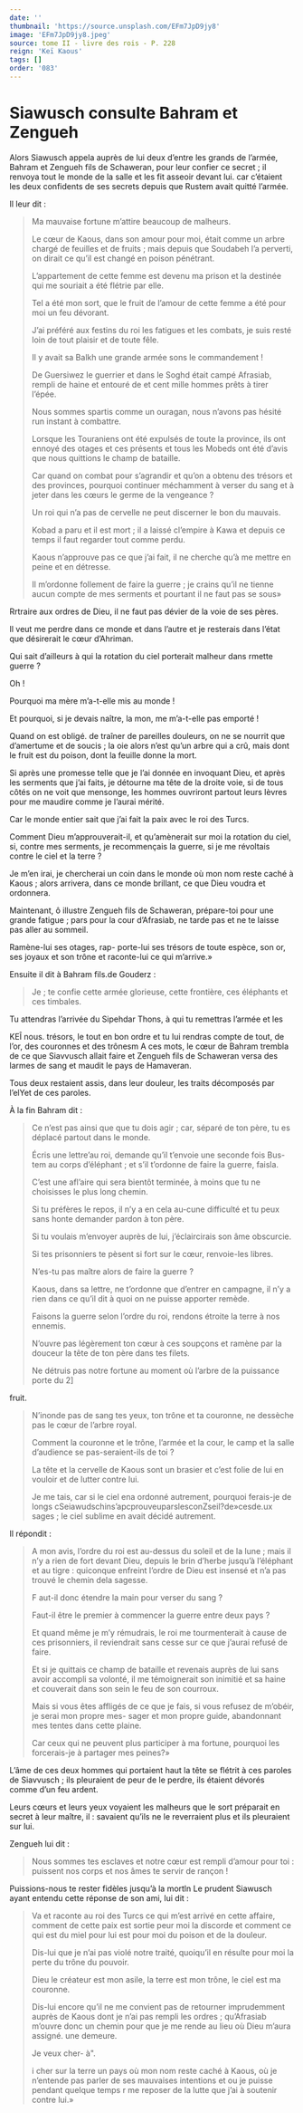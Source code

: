 ```yaml
---
date: ''
thumbnail: 'https://source.unsplash.com/EFm7JpD9jy8'
image: 'EFm7JpD9jy8.jpeg'
source: tome II - livre des rois - P. 228
reign: 'Keï Kaous'
tags: []
order: '083'
---
```


# Siawusch consulte Bahram et Zengueh

Alors Siawusch appela auprès de lui deux d’entre les grands de l’armée, Bahram et Zengueh fils de Schaweran, pour leur confier ce secret ; il renvoya tout le monde de la salle et les fit asseoir devant lui. car c’étaient les deux confidents de ses secrets depuis que Rustem avait quitté l’armée.

Il leur dit :

> Ma mauvaise fortune m’attire beaucoup de malheurs.
>
> Le cœur de Kaous, dans son amour pour moi, était comme un arbre chargé de feuilles et de fruits ; mais depuis que Soudabeh l’a perverti, on dirait ce qu’il est changé en poison pénétrant.
>
> L’appartement de cette femme est devenu ma prison et la destinée qui me souriait a été flétrie par elle.
>
> Tel a été mon sort, que le fruit de l’amour de cette femme a été pour moi un feu dévorant.
>
> J’ai préféré aux festins du roi les fatigues et les combats, je suis resté loin de tout plaisir et de toute fêle.
>
> Il y avait sa Balkh une grande armée sons le commandement !
>
> De Guersiwez le guerrier et dans le Soghd était campé Afrasiab, rempli de haine et entouré de et cent mille hommes prêts à tirer l’épée.
>
> Nous sommes spartis comme un ouragan, nous n’avons pas hésité run instant à combattre.
>
> Lorsque les Touraniens ont été expulsés de toute la province, ils ont ennoyé des otages et ces présents et tous les Mobeds ont été d’avis que nous quittions le champ de bataille.
>
> Car quand on combat pour s’agrandir et qu’on a obtenu des trésors et des provinces, pourquoi continuer méchamment à verser du sang et à jeter dans les cœurs le germe de la vengeance ?
>
> Un roi qui n’a pas de cervelle ne peut discerner le bon du mauvais.
>
> Kobad a paru et il est mort ; il a laissé cl’empire à Kawa et depuis ce temps il faut regarder tout comme perdu.
>
> Kaous n’approuve pas ce que j’ai fait, il ne cherche qu’à me mettre en peine et en détresse.
>
> Il m’ordonne follement de faire la guerre ; je crains qu’il ne tienne aucun compte de mes serments et pourtant il ne faut pas se sous»

Rrtraire aux ordres de Dieu, il ne faut pas dévier de la voie de ses pères.

Il veut me perdre dans ce monde et dans l’autre et je resterais dans l’état que désirerait le cœur d’Ahriman.

Qui sait d’ailleurs à qui la rotation du ciel porterait malheur dans rmette guerre ?

Oh !

Pourquoi ma mère m’a-t-elle mis au monde !

Et pourquoi, si je devais naître, la mon, me m’a-t-elle pas emporté !

Quand on est obligé. de 
 traîner de pareilles douleurs, on ne se nourrit que d’amertume et de soucis ; la oie alors n’est qu’un arbre qui a crû, mais dont le fruit est du poison, dont la feuille donne la mort.

Si après une promesse telle que je l’ai donnée en invoquant Dieu, et après les serments que j’ai faits, je détourne ma tête de la droite voie, si de tous côtés on ne voit que mensonge, les hommes ouvriront partout leurs lèvres pour me maudire comme je l’aurai mérité.

Car le monde entier sait que j’ai fait la paix avec le roi des Turcs.

Comment Dieu m’approuverait-il, et qu’amènerait sur moi la rotation du ciel, si, contre mes serments, je recommençais la guerre, si je me révoltais contre le ciel et la terre ?

Je m’en irai, je chercherai un coin dans le monde où mon nom reste caché à Kaous ; alors arrivera, dans ce monde brillant, ce que Dieu voudra et ordonnera.

Maintenant, ô illustre Zengueh fils de Schaweran, prépare-toi pour une grande fatigue ; pars pour la cour d’Afrasiab, ne tarde pas et ne te laisse pas aller au sommeil.

Ramène-lui ses otages, rap-
porte-lui ses trésors de toute espèce, son or, ses joyaux et son trône et raconte-lui ce qui m’arrive.»

Ensuite il dit à Bahram fils.de Gouderz :

> Je ; te confie cette armée glorieuse, cette frontière, ces éléphants et ces timbales.

Tu attendras l’arrivée du Sipehdar Thons, à qui tu remettras l’armée et les

KEÎ nous. trésors, le tout en bon ordre et tu lui rendras compte de tout, de l’or, des couronnes et des trônesm A ces mots, le cœur de Bahram trembla de ce que Siavvusch allait faire et Zengueh fils de Schaweran versa des larmes de sang et maudit le pays de Hamaveran.

Tous deux restaient assis, dans leur douleur, les traits décomposés par l’elYet de ces paroles.

À la fin Bahram dit :

> Ce n’est pas ainsi que que tu dois agir ; car, séparé de ton père, tu es déplacé partout dans le monde.
>
> Écris une lettre’au roi, demande qu’il t’envoie une seconde fois Bus- tem au corps d’éléphant ; et s’il t’ordonne de faire la guerre, faisla.
>
> C’est une afl’aire qui sera bientôt terminée, à moins que tu ne choisisses le plus long chemin.
>
> Si tu préfères le repos, il n’y a en cela au-cune difficulté et tu peux sans honte demander pardon à ton père.
>
> Si tu voulais m’envoyer auprès de lui, j’éclaircirais son âme obscurcie.
>
> Si tes prisonniers te pèsent si fort sur le cœur, renvoie-les libres.
>
> N’es-tu pas maître alors de faire la guerre ?
>
> Kaous, dans sa lettre, ne t’ordonne que d’entrer en campagne, il n’y a rien dans ce qu’il dit à quoi on ne puisse apporter remède.
>
> Faisons la guerre selon l’ordre du roi, rendons étroite la terre à nos ennemis.
>
> N’ouvre pas légèrement ton cœur à ces soupçons et ramène par la douceur la tête de ton père dans tes filets.
>
> Ne détruis pas notre fortune au moment où l’arbre de la puissance porte du
2]
>
> 
fruit.
>
> N’inonde pas de sang tes yeux, ton trône et ta couronne, ne dessèche pas le cœur de l’arbre royal.
>
> Comment la couronne et le trône, l’armée et la cour, le camp et la salle d’audience se pas-seraient-ils de toi ?
>
> La tête et la cervelle de Kaous sont un brasier et c’est folie de lui en vouloir et de lutter contre lui.
>
> Je me tais, car si le ciel ena ordonné autrement, pourquoi ferais-je de longs cSeiawudschins’apcprouveuparslesconZseil?de»cesde.ux sages ; le ciel sublime en avait décidé autrement.

Il répondit :

> A mon avis, l’ordre du roi est au-dessus du soleil et de la lune ; mais il n’y a rien de fort devant Dieu, depuis le brin d’herbe jusqu’à l’éléphant et au tigre : quiconque enfreint l’ordre de Dieu est insensé et n’a pas trouvé le chemin dela sagesse.
>
> F aut-il donc étendre la main pour verser du sang ?
>
> Faut-il être le premier à commencer la guerre entre deux pays ?
>
> Et quand même je m’y rémudrais, le roi me tourmenterait à cause de ces prisonniers, il reviendrait sans cesse sur ce que j’aurai refusé de faire.
>
> Et si je quittais ce champ de bataille et revenais auprès de lui sans avoir accompli sa volonté, il me témoignerait son inimitié et sa haine et couverait dans son sein le feu de son courroux.
>
> Mais si vous êtes affligés de ce que je fais, si vous refusez de m’obéir, je serai mon propre mes- sager et mon propre guide, abandonnant mes tentes dans cette plaine.
>
> Car ceux qui ne peuvent plus participer à ma fortune, pourquoi les forcerais-je à partager mes peines?»

L’âme de ces deux hommes qui portaient haut la tête se flétrit à ces paroles de Siavvusch ; ils pleuraient de peur de le perdre, ils étaient dévorés comme d’un feu ardent.

Leurs cœurs et leurs yeux voyaient les malheurs que le sort préparait en secret à leur maître, il : savaient qu’ils ne le reverraient plus et ils pleuraient sur lui.

Zengueh lui dit :

> Nous sommes tes esclaves et notre cœur est rempli d’amour pour toi : puissent nos corps et nos âmes te servir de rançon !

Puissions-nous te rester fidèles jusqu’à la mortln Le prudent Siawusch ayant entendu cette réponse de son ami, lui dit :

> Va et raconte au roi des Turcs ce qui m’est arrivé en cette affaire, comment de cette paix est sortie peur moi la discorde et comment ce qui est du miel pour lui est pour moi du poison et de la douleur.
>
> Dis-lui que je n’ai pas violé notre traité, quoiqu’il en résulte pour moi la perte du trône du pouvoir.
>
> Dieu le créateur est mon asile, la terre est mon trône, le ciel est ma couronne.
>
> Dis-lui encore qu’il ne me convient pas de retourner imprudemment auprès de Kaous dont je n’ai pas rempli les ordres ; qu’Afrasiab m’ouvre donc un chemin pour que je me rende au lieu où Dieu m’aura assigné. une demeure.
>
> Je veux cher- à".
>
> i
 cher sur la terre un pays où mon nom reste caché à Kaous, où je n’entende pas parler de ses mauvaises intentions et ou je puisse pendant quelque temps r me reposer de la lutte que j’ai à soutenir contre lui.»
